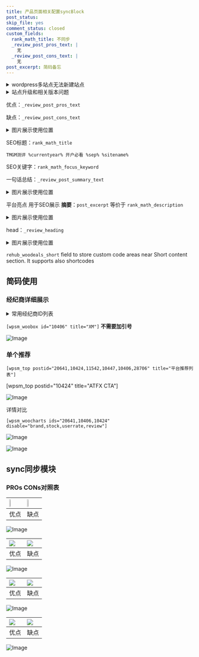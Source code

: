 ```yaml
---
title: 产品页面相关配置syncBlock
post_status: 
skip_file: yes
comment_status: closed
custom_fields:
  rank_math_title: 不同步
  _review_post_pros_text: |
    无
  _review_post_cons_text: |
    无
post_excerpt: 简码备忘
---
```

<details><summary>wordpress多站点无法新建站点</summary>

<li>和报错需要清理cookies一样的原因</li>
<li>wp-config.php里面<code>define( 'SUBDOMAIN_INSTALL', false );//子域名安装</code></li>
<li>新建子站点是用<code>define( 'SUBDOMAIN_INSTALL', true);//子域名安装</code> 完成以后，改成<code>false</code></li>
</details>

<details><summary>站点升级和相关版本问题</summary>

<p>wordpress：5.9.9
woocommerce：7.5.1
出现问题的地方：主题选项里面>><strong>Product layout >>compact style</strong></p>
<p>如何出现没有用过的字段 导致无法保存。先导出配置 然后进行修改，后面再次恢复即可。</p>
<p>出现部分字段无法显示时，需要返回默认布局后，对产品进行保存就好了。</p>
<p></p>
</details>

优点：`_review_post_pros_text`

缺点：`_review_post_cons_text`

<details><summary>图片展示使用位置</summary>

<img src="https://prod-files-secure.s3.us-west-2.amazonaws.com/39ed1227-6d7d-4570-be36-9ccd4a2c4241/f51d3d83-55d4-4bdf-9604-f37ec77ab556/Untitled.png?X-Amz-Algorithm=AWS4-HMAC-SHA256&X-Amz-Content-Sha256=UNSIGNED-PAYLOAD&X-Amz-Credential=ASIAZI2LB466RWGSWRRR%2F20250907%2Fus-west-2%2Fs3%2Faws4_request&X-Amz-Date=20250907T225518Z&X-Amz-Expires=3600&X-Amz-Security-Token=IQoJb3JpZ2luX2VjEEYaCXVzLXdlc3QtMiJHMEUCIH0hhiTZ7XEkIHggOe9DNLNct950UVluVuwPs%2Bk%2Fsr%2FrAiEAtpAdBRBbJ%2FWqfgUKElfQDYV%2FBpw4JEdNOLwtP9ZIXQAqiAQIr%2F%2F%2F%2F%2F%2F%2F%2F%2F%2F%2FARAAGgw2Mzc0MjMxODM4MDUiDLTfaQTVV5TGZ0%2FPsSrcA9NGIeasuLgQywzni3vT%2BPXULwvz0Y4gxAcYXSEvcqp%2BViL3bX7estsYQZSArvEtX%2BBP%2BNxwoOhhBB%2Bt2Cxm2sS8qdQYWk%2Fozmvdc8513MRdNgF%2BwK%2BGsMv4ORCraqfocd1XPtJX9y0F6XqZN%2F8it9QI8lafo24fBeh%2FBCYTTUVZudYRR6AYkFCCtTnKbijB4vW3vW7wGuNojoH1aTvUUNqjJp2TLUlGEmPruqs5IojuIkunMbs7I7QX%2BYhNKneTuUQpxqjcEciqd8BRkZa7ofENcCQEb5M7FznXyXinzHY%2BAvPoIWobPzxdyjCgildqGJLPk9DG64uBjAUZDDYjLc%2BPVGZLqnAZtQAtHFjgP5l6nM4DxVZSt4MdmnS%2FI3S0TE%2FqNav2gnu5VIKLX0ZxEBSjgOimtrjI0MScZfgmebUrAynLHa0HfAhTUfEYqBCSOiHxsYaiqUkESz9fmTV7T6RDNb5WJf7pJLbVyj2fvwf0zFEEq%2BuI8%2BuRDr8OegJ40o%2BFONIRfl6tZjrcBMo7klarTeyzbi%2FQXYcJlCHfPH0WHUtbUys1pncAjDD4Z6dSlIegEnz%2BItim2Dy7G1HddRb0x9mH%2FaTo%2FgkT9OHkNS7G1KruHzd2mFdm%2ForRMO%2BD%2BMUGOqUBpA33zbizkucNBfhiATlyxHsKVClTJ90qPzKTaJHY9UrLbQJM%2FRE7cSiFaEVwLRb0D8xxmQWVNGj5VxVTzQy2XKyW5IvO6Yt1K29nWrHZmPr%2FSubHi0MPjnS3FRKm91%2BfcRBWa56JW64EhvIfeJ2AksTB4Wup5A3SoL22h%2BQlf%2Bdt2R1VwSlht28AckTE6kis5SazUd%2BvaU%2BA3VFIimB3n5x7Nl1l&X-Amz-Signature=05e740cd0af54dee2be81427064f4dd3d7d44f9043c0548a27eb69e8c31a987e&X-Amz-SignedHeaders=host&x-amz-checksum-mode=ENABLED&x-id=GetObject" alt="Image">
</details>

SEO标题：`rank_math_title`

`TMGM测评 %currentyear% 开户必看 %sep% %sitename%`

SEO关键字：`rank_math_focus_keyword`

一句话总结：`_review_post_summary_text`

<details><summary>图片展示使用位置</summary>

<img src="https://prod-files-secure.s3.us-west-2.amazonaws.com/39ed1227-6d7d-4570-be36-9ccd4a2c4241/4b96a922-296c-4f4e-8630-d1c870cbce01/Untitled.png?X-Amz-Algorithm=AWS4-HMAC-SHA256&X-Amz-Content-Sha256=UNSIGNED-PAYLOAD&X-Amz-Credential=ASIAZI2LB466XPJGLF5F%2F20250907%2Fus-west-2%2Fs3%2Faws4_request&X-Amz-Date=20250907T225520Z&X-Amz-Expires=3600&X-Amz-Security-Token=IQoJb3JpZ2luX2VjEEYaCXVzLXdlc3QtMiJHMEUCICFCFz16RzfgrhFRu5A6Fo4%2FtLY9ZbU8uFtbErxLmH%2FFAiEAi3LAIrtcKyJEWW7q%2BLdmfR1kFfakf3AOzBWTgVymxTcqiAQIr%2F%2F%2F%2F%2F%2F%2F%2F%2F%2F%2FARAAGgw2Mzc0MjMxODM4MDUiDOoej15E2lCTU2QVvyrcAyFOzvbNGa5z%2BwXk7TCKZVlHrZsSJNWQJd9egTzcWJQeTnFZlnqESfA3UzETNC5fzDev3v%2FmRd9zR7gghNxo2eaM76AWIz2%2BN3XxC83sqNrN94XFyGzS%2BbS%2Bn%2FJkPDKexdI%2BEzg0tvuUMBagU6m6OTulqdq5KvGZKJ61QWUtaCoG%2BqlL72L7rN2h%2B6DjOOpNCpeBfHqNrzWqkXnHz%2BsTpd%2BGDqMrB1bLDAliBLKjRlSwe7fhRU20z%2FebKKattfLmsalLi6zNgoIk8M8Lh0xPMkKNNysgvxezT2vr18R%2BUR13T5MaETlB%2Bp8TAHuVQCaRCxfbm%2Fx4DlfJsJ5OAfFFrm2jF790NRvOslpPy7p4OKJruz4O6m5kRsJI%2F4vmmSeKtBkpHE5NtaZCGlDTRTiV0sfRucf5v%2BLVTjD2%2B1VFFyJLsnFgP4%2BPqOrqBnGV7ooZgThyJ6dSeqE8JrxZ2bsH6%2FnZoXDWZo3HbgjFEknaZe8pSq48uhiolwbPsSMK%2F%2FhvEa4siKsrxq3%2FhUCJLjHU0NqdkhqfvWhb6wynPUjSNNqB0PsF30VlrvsF%2Fyz1zL3wygUB8DWNDHEa3Y1LpIGsuI8GnwwgZN8Dh%2BB8n6KQJT3BAJKVpyXZERK3terUMPeC%2BMUGOqUBFR4F9wedUi23l1O9Sz7EzdiD2EnCCmi2NjJ%2FrDAoH7CGzq4K3zMsYAmRfRLnfDaj4FLeHRJUonBTHNraJ4zc98n7Gzqbu7F3Iw%2BxjZuPHAxEkoR1SqJRwaSulP6UGpznKRlAvII5MYT6akrRMXvW9lbbCqiKrpt1DJn%2FI04MuPRTHDnCnyDDNNqv2Sa4z3N0SUUzxoz8K6ZxBaL7dv6VWw7orpw%2B&X-Amz-Signature=132410b710ad8bc30a0b60b66d5e193eff6e925a166db05db60f077a4cb5c4a5&X-Amz-SignedHeaders=host&x-amz-checksum-mode=ENABLED&x-id=GetObject" alt="Image">
</details>

平台亮点 用于SEO展示 **摘要**：`post_excerpt`  等价于 `rank_math_description`

<details><summary>图片展示使用位置</summary>

<img src="https://prod-files-secure.s3.us-west-2.amazonaws.com/39ed1227-6d7d-4570-be36-9ccd4a2c4241/1ee11f63-b60a-4dfe-a7a7-d58ff23b5d88/Untitled.png?X-Amz-Algorithm=AWS4-HMAC-SHA256&X-Amz-Content-Sha256=UNSIGNED-PAYLOAD&X-Amz-Credential=ASIAZI2LB4664UPKVSN3%2F20250907%2Fus-west-2%2Fs3%2Faws4_request&X-Amz-Date=20250907T225520Z&X-Amz-Expires=3600&X-Amz-Security-Token=IQoJb3JpZ2luX2VjEEYaCXVzLXdlc3QtMiJHMEUCIDSCs1yTs8H3ZhYhyg7vMEyjGzAJhf%2FQ0paFALpapT7tAiEAzjawmQEHEQcuFxo7EsZktqqDsnBDD16mwTuf1Ah%2F4LAqiAQIr%2F%2F%2F%2F%2F%2F%2F%2F%2F%2F%2FARAAGgw2Mzc0MjMxODM4MDUiDHpAQO4lmO%2BlllLIaCrcA6YbkHmgltnFDY7vvgcRdlyEPD1z0Q03CHjyeO1zjKmlKvdxnBA7vLQDiGq0mC24Ezto8AqEIukL2kp04GHTy1K3vgWt2hwfpH%2BSBkH6rFl8Bkh2Oy7gux9%2BkFtwEkXJXvHFFt6Nes1kVI4VyOWxxbe7G%2FBeczo%2F%2FfAMfdK3L7hYD98l8CcyKTrvVrIp0RzfRLcOkmikdb3CSCKc2cnYepc6eswGlIRX1O2y7gq70Spg9X%2B6GEYNL2fDTrXVp44x%2FSxQf%2F19T9%2BQyLEfJmIl8B3g%2Fz0Fq5EXx%2F72dINy%2FnuFnffTGiDvSxX9Eeq4A9TEQEyxxgwcxoGYzhFGGprH1tDgFnJzdllAU42pZ1slqT7zwf9ctBXK9mN%2BlHj0A7m3sKRdw2Zl%2BcPF2BBf%2BfSuJk4mvzqjH12qa%2BmLE6AOQPTow1YqL2pMOCvbi1SqCjbL4frj0bNwsM5b%2BjZKjsHdT6wvddhXLWg5xp41Wk1tGmIPyttnB%2BH9jF2v71kmEJ50ZYmr4KMi2MaTxG%2BS%2FwBolw9PW5dWVWwWrWEIpV8wdId%2BGJVpmQJpyoCUX%2FERdx1KGWdO2A0GoEaWJLOKKJOiBL0cyKJ9hWC2zGowR49MIvLrRI4xLHNpFu7EQAh3MKCD%2BMUGOqUBvKqXYKsD9KLZFmwjqmqR1FjDoE1JsLdOALVEh0NazA5zQr9%2FFfzcyctOhIYwobZzna2KBLKwujn22vTQpIIrd%2FJhWeQrsfx8MkIMrEI8TtmtmRKq0JR%2FzRjTfD0QyA0CWibnJTt1lx90qPBRHLWn2zbqBcLWr0YU5it5pIdByDvXvSSJ2NZaRsS0aQN4zFtqy3SVM01s4jQPL%2BCl%2Fm%2B%2FNxK8MHiD&X-Amz-Signature=8ef66d05d65c11d6d8db955e7b1b0d99c7230a7a10bbed7c33959720175e22bb&X-Amz-SignedHeaders=host&x-amz-checksum-mode=ENABLED&x-id=GetObject" alt="Image">
<img src="https://prod-files-secure.s3.us-west-2.amazonaws.com/39ed1227-6d7d-4570-be36-9ccd4a2c4241/ad4118b5-78d8-4fbe-801e-3b29b5d99c01/Untitled.png?X-Amz-Algorithm=AWS4-HMAC-SHA256&X-Amz-Content-Sha256=UNSIGNED-PAYLOAD&X-Amz-Credential=ASIAZI2LB4664UPKVSN3%2F20250907%2Fus-west-2%2Fs3%2Faws4_request&X-Amz-Date=20250907T225520Z&X-Amz-Expires=3600&X-Amz-Security-Token=IQoJb3JpZ2luX2VjEEYaCXVzLXdlc3QtMiJHMEUCIDSCs1yTs8H3ZhYhyg7vMEyjGzAJhf%2FQ0paFALpapT7tAiEAzjawmQEHEQcuFxo7EsZktqqDsnBDD16mwTuf1Ah%2F4LAqiAQIr%2F%2F%2F%2F%2F%2F%2F%2F%2F%2F%2FARAAGgw2Mzc0MjMxODM4MDUiDHpAQO4lmO%2BlllLIaCrcA6YbkHmgltnFDY7vvgcRdlyEPD1z0Q03CHjyeO1zjKmlKvdxnBA7vLQDiGq0mC24Ezto8AqEIukL2kp04GHTy1K3vgWt2hwfpH%2BSBkH6rFl8Bkh2Oy7gux9%2BkFtwEkXJXvHFFt6Nes1kVI4VyOWxxbe7G%2FBeczo%2F%2FfAMfdK3L7hYD98l8CcyKTrvVrIp0RzfRLcOkmikdb3CSCKc2cnYepc6eswGlIRX1O2y7gq70Spg9X%2B6GEYNL2fDTrXVp44x%2FSxQf%2F19T9%2BQyLEfJmIl8B3g%2Fz0Fq5EXx%2F72dINy%2FnuFnffTGiDvSxX9Eeq4A9TEQEyxxgwcxoGYzhFGGprH1tDgFnJzdllAU42pZ1slqT7zwf9ctBXK9mN%2BlHj0A7m3sKRdw2Zl%2BcPF2BBf%2BfSuJk4mvzqjH12qa%2BmLE6AOQPTow1YqL2pMOCvbi1SqCjbL4frj0bNwsM5b%2BjZKjsHdT6wvddhXLWg5xp41Wk1tGmIPyttnB%2BH9jF2v71kmEJ50ZYmr4KMi2MaTxG%2BS%2FwBolw9PW5dWVWwWrWEIpV8wdId%2BGJVpmQJpyoCUX%2FERdx1KGWdO2A0GoEaWJLOKKJOiBL0cyKJ9hWC2zGowR49MIvLrRI4xLHNpFu7EQAh3MKCD%2BMUGOqUBvKqXYKsD9KLZFmwjqmqR1FjDoE1JsLdOALVEh0NazA5zQr9%2FFfzcyctOhIYwobZzna2KBLKwujn22vTQpIIrd%2FJhWeQrsfx8MkIMrEI8TtmtmRKq0JR%2FzRjTfD0QyA0CWibnJTt1lx90qPBRHLWn2zbqBcLWr0YU5it5pIdByDvXvSSJ2NZaRsS0aQN4zFtqy3SVM01s4jQPL%2BCl%2Fm%2B%2FNxK8MHiD&X-Amz-Signature=bafdfaab7011d0ae77f3a5e732883e5ce0ebcf10bd06f4ad0b9b1504a3ea6900&X-Amz-SignedHeaders=host&x-amz-checksum-mode=ENABLED&x-id=GetObject" alt="Image">
<img src="https://prod-files-secure.s3.us-west-2.amazonaws.com/39ed1227-6d7d-4570-be36-9ccd4a2c4241/a38cf7c9-a79c-4b64-9e94-13589fe0758b/Untitled.png?X-Amz-Algorithm=AWS4-HMAC-SHA256&X-Amz-Content-Sha256=UNSIGNED-PAYLOAD&X-Amz-Credential=ASIAZI2LB4664UPKVSN3%2F20250907%2Fus-west-2%2Fs3%2Faws4_request&X-Amz-Date=20250907T225520Z&X-Amz-Expires=3600&X-Amz-Security-Token=IQoJb3JpZ2luX2VjEEYaCXVzLXdlc3QtMiJHMEUCIDSCs1yTs8H3ZhYhyg7vMEyjGzAJhf%2FQ0paFALpapT7tAiEAzjawmQEHEQcuFxo7EsZktqqDsnBDD16mwTuf1Ah%2F4LAqiAQIr%2F%2F%2F%2F%2F%2F%2F%2F%2F%2F%2FARAAGgw2Mzc0MjMxODM4MDUiDHpAQO4lmO%2BlllLIaCrcA6YbkHmgltnFDY7vvgcRdlyEPD1z0Q03CHjyeO1zjKmlKvdxnBA7vLQDiGq0mC24Ezto8AqEIukL2kp04GHTy1K3vgWt2hwfpH%2BSBkH6rFl8Bkh2Oy7gux9%2BkFtwEkXJXvHFFt6Nes1kVI4VyOWxxbe7G%2FBeczo%2F%2FfAMfdK3L7hYD98l8CcyKTrvVrIp0RzfRLcOkmikdb3CSCKc2cnYepc6eswGlIRX1O2y7gq70Spg9X%2B6GEYNL2fDTrXVp44x%2FSxQf%2F19T9%2BQyLEfJmIl8B3g%2Fz0Fq5EXx%2F72dINy%2FnuFnffTGiDvSxX9Eeq4A9TEQEyxxgwcxoGYzhFGGprH1tDgFnJzdllAU42pZ1slqT7zwf9ctBXK9mN%2BlHj0A7m3sKRdw2Zl%2BcPF2BBf%2BfSuJk4mvzqjH12qa%2BmLE6AOQPTow1YqL2pMOCvbi1SqCjbL4frj0bNwsM5b%2BjZKjsHdT6wvddhXLWg5xp41Wk1tGmIPyttnB%2BH9jF2v71kmEJ50ZYmr4KMi2MaTxG%2BS%2FwBolw9PW5dWVWwWrWEIpV8wdId%2BGJVpmQJpyoCUX%2FERdx1KGWdO2A0GoEaWJLOKKJOiBL0cyKJ9hWC2zGowR49MIvLrRI4xLHNpFu7EQAh3MKCD%2BMUGOqUBvKqXYKsD9KLZFmwjqmqR1FjDoE1JsLdOALVEh0NazA5zQr9%2FFfzcyctOhIYwobZzna2KBLKwujn22vTQpIIrd%2FJhWeQrsfx8MkIMrEI8TtmtmRKq0JR%2FzRjTfD0QyA0CWibnJTt1lx90qPBRHLWn2zbqBcLWr0YU5it5pIdByDvXvSSJ2NZaRsS0aQN4zFtqy3SVM01s4jQPL%2BCl%2Fm%2B%2FNxK8MHiD&X-Amz-Signature=6c3a961463bbd46bbc174b277666f08a74e9e7611ea8fbec3495e7ba541372c7&X-Amz-SignedHeaders=host&x-amz-checksum-mode=ENABLED&x-id=GetObject" alt="Image">
<img src="https://prod-files-secure.s3.us-west-2.amazonaws.com/39ed1227-6d7d-4570-be36-9ccd4a2c4241/7da6fc1e-d2ac-42ae-8c75-cb5749aa18f6/Untitled.png?X-Amz-Algorithm=AWS4-HMAC-SHA256&X-Amz-Content-Sha256=UNSIGNED-PAYLOAD&X-Amz-Credential=ASIAZI2LB4664UPKVSN3%2F20250907%2Fus-west-2%2Fs3%2Faws4_request&X-Amz-Date=20250907T225520Z&X-Amz-Expires=3600&X-Amz-Security-Token=IQoJb3JpZ2luX2VjEEYaCXVzLXdlc3QtMiJHMEUCIDSCs1yTs8H3ZhYhyg7vMEyjGzAJhf%2FQ0paFALpapT7tAiEAzjawmQEHEQcuFxo7EsZktqqDsnBDD16mwTuf1Ah%2F4LAqiAQIr%2F%2F%2F%2F%2F%2F%2F%2F%2F%2F%2FARAAGgw2Mzc0MjMxODM4MDUiDHpAQO4lmO%2BlllLIaCrcA6YbkHmgltnFDY7vvgcRdlyEPD1z0Q03CHjyeO1zjKmlKvdxnBA7vLQDiGq0mC24Ezto8AqEIukL2kp04GHTy1K3vgWt2hwfpH%2BSBkH6rFl8Bkh2Oy7gux9%2BkFtwEkXJXvHFFt6Nes1kVI4VyOWxxbe7G%2FBeczo%2F%2FfAMfdK3L7hYD98l8CcyKTrvVrIp0RzfRLcOkmikdb3CSCKc2cnYepc6eswGlIRX1O2y7gq70Spg9X%2B6GEYNL2fDTrXVp44x%2FSxQf%2F19T9%2BQyLEfJmIl8B3g%2Fz0Fq5EXx%2F72dINy%2FnuFnffTGiDvSxX9Eeq4A9TEQEyxxgwcxoGYzhFGGprH1tDgFnJzdllAU42pZ1slqT7zwf9ctBXK9mN%2BlHj0A7m3sKRdw2Zl%2BcPF2BBf%2BfSuJk4mvzqjH12qa%2BmLE6AOQPTow1YqL2pMOCvbi1SqCjbL4frj0bNwsM5b%2BjZKjsHdT6wvddhXLWg5xp41Wk1tGmIPyttnB%2BH9jF2v71kmEJ50ZYmr4KMi2MaTxG%2BS%2FwBolw9PW5dWVWwWrWEIpV8wdId%2BGJVpmQJpyoCUX%2FERdx1KGWdO2A0GoEaWJLOKKJOiBL0cyKJ9hWC2zGowR49MIvLrRI4xLHNpFu7EQAh3MKCD%2BMUGOqUBvKqXYKsD9KLZFmwjqmqR1FjDoE1JsLdOALVEh0NazA5zQr9%2FFfzcyctOhIYwobZzna2KBLKwujn22vTQpIIrd%2FJhWeQrsfx8MkIMrEI8TtmtmRKq0JR%2FzRjTfD0QyA0CWibnJTt1lx90qPBRHLWn2zbqBcLWr0YU5it5pIdByDvXvSSJ2NZaRsS0aQN4zFtqy3SVM01s4jQPL%2BCl%2Fm%2B%2FNxK8MHiD&X-Amz-Signature=e48c63414a4974e9769aa99c9ebd197a1c19ca6ab86e7ac36b9d839398033c89&X-Amz-SignedHeaders=host&x-amz-checksum-mode=ENABLED&x-id=GetObject" alt="Image">
<img src="https://prod-files-secure.s3.us-west-2.amazonaws.com/39ed1227-6d7d-4570-be36-9ccd4a2c4241/7e97f40a-eaee-47f5-b2f9-475f96808fa7/Untitled.png?X-Amz-Algorithm=AWS4-HMAC-SHA256&X-Amz-Content-Sha256=UNSIGNED-PAYLOAD&X-Amz-Credential=ASIAZI2LB4664UPKVSN3%2F20250907%2Fus-west-2%2Fs3%2Faws4_request&X-Amz-Date=20250907T225520Z&X-Amz-Expires=3600&X-Amz-Security-Token=IQoJb3JpZ2luX2VjEEYaCXVzLXdlc3QtMiJHMEUCIDSCs1yTs8H3ZhYhyg7vMEyjGzAJhf%2FQ0paFALpapT7tAiEAzjawmQEHEQcuFxo7EsZktqqDsnBDD16mwTuf1Ah%2F4LAqiAQIr%2F%2F%2F%2F%2F%2F%2F%2F%2F%2F%2FARAAGgw2Mzc0MjMxODM4MDUiDHpAQO4lmO%2BlllLIaCrcA6YbkHmgltnFDY7vvgcRdlyEPD1z0Q03CHjyeO1zjKmlKvdxnBA7vLQDiGq0mC24Ezto8AqEIukL2kp04GHTy1K3vgWt2hwfpH%2BSBkH6rFl8Bkh2Oy7gux9%2BkFtwEkXJXvHFFt6Nes1kVI4VyOWxxbe7G%2FBeczo%2F%2FfAMfdK3L7hYD98l8CcyKTrvVrIp0RzfRLcOkmikdb3CSCKc2cnYepc6eswGlIRX1O2y7gq70Spg9X%2B6GEYNL2fDTrXVp44x%2FSxQf%2F19T9%2BQyLEfJmIl8B3g%2Fz0Fq5EXx%2F72dINy%2FnuFnffTGiDvSxX9Eeq4A9TEQEyxxgwcxoGYzhFGGprH1tDgFnJzdllAU42pZ1slqT7zwf9ctBXK9mN%2BlHj0A7m3sKRdw2Zl%2BcPF2BBf%2BfSuJk4mvzqjH12qa%2BmLE6AOQPTow1YqL2pMOCvbi1SqCjbL4frj0bNwsM5b%2BjZKjsHdT6wvddhXLWg5xp41Wk1tGmIPyttnB%2BH9jF2v71kmEJ50ZYmr4KMi2MaTxG%2BS%2FwBolw9PW5dWVWwWrWEIpV8wdId%2BGJVpmQJpyoCUX%2FERdx1KGWdO2A0GoEaWJLOKKJOiBL0cyKJ9hWC2zGowR49MIvLrRI4xLHNpFu7EQAh3MKCD%2BMUGOqUBvKqXYKsD9KLZFmwjqmqR1FjDoE1JsLdOALVEh0NazA5zQr9%2FFfzcyctOhIYwobZzna2KBLKwujn22vTQpIIrd%2FJhWeQrsfx8MkIMrEI8TtmtmRKq0JR%2FzRjTfD0QyA0CWibnJTt1lx90qPBRHLWn2zbqBcLWr0YU5it5pIdByDvXvSSJ2NZaRsS0aQN4zFtqy3SVM01s4jQPL%2BCl%2Fm%2B%2FNxK8MHiD&X-Amz-Signature=a90a65b42db79b3da1579ab10149eda4e77a14d82fd43c86668419f281c5df11&X-Amz-SignedHeaders=host&x-amz-checksum-mode=ENABLED&x-id=GetObject" alt="Image">
</details>

head：`_review_heading`

<details><summary>图片展示使用位置</summary>

<img src="https://prod-files-secure.s3.us-west-2.amazonaws.com/39ed1227-6d7d-4570-be36-9ccd4a2c4241/3a4650ad-9887-415c-889a-edd51fa54f27/Untitled.png?X-Amz-Algorithm=AWS4-HMAC-SHA256&X-Amz-Content-Sha256=UNSIGNED-PAYLOAD&X-Amz-Credential=ASIAZI2LB4667DS43UPU%2F20250907%2Fus-west-2%2Fs3%2Faws4_request&X-Amz-Date=20250907T225521Z&X-Amz-Expires=3600&X-Amz-Security-Token=IQoJb3JpZ2luX2VjEEYaCXVzLXdlc3QtMiJHMEUCIQDHLTTP4dReiW2WsxxiPB2pbfTgAwrKJVCKxrxI3V1YPQIgMDTypoDSEKoOzWw%2FNPtU7SWc9aTNK4ozQmTDWBiskNsqiAQIr%2F%2F%2F%2F%2F%2F%2F%2F%2F%2F%2FARAAGgw2Mzc0MjMxODM4MDUiDBwt2QJYzHinDJyocyrcA0MrEoRl9n8aT5%2FKz3mfbk9vGGacbM1lFB1XhruTMc8xMLaogvDQAZYEWGUkXENs%2FT1HwNZB%2Basd2pyEu9qsGd20eIyy83QxWKEZDMV5Z0sGmbfst1KntLckjZPFdHrNdTjLBQEb5f3iuYlvfll97htgjjddFg0Qdqk4STkF%2FaEIcQi8SOfIwl%2F85r7q2gRWFe8kEzAqC5Omr5IKDOW%2Bk64%2FjCbn%2FVfLy89mmpYfReOzyjpCKHDL43I3JMiqtzAwkcED17%2Bl7%2FLhKOHn2yJSoR6gU%2FsIzL%2B4pFvEZfuqfVvPsyDwaYXetbVIZSp5TVcvEaiiOwHu5pKg7hG8QPl36HWQOBddBShxXSvSHaodZuINZvlNLSedbxaH25WipYUHgnJL2mjfDeobAltXtGy25NiIQ1U8uRaKBsKXUWbVGSv8KlS%2BqPRmwNBQC%2BHloVfvDd4fZOZxGuKju0uArGy8emVeFmTJwHiP0aa6cmV17AuGQbfqJPTxTRjYCRQaNObkXvBqBvxtiaCCBrDOJEqYzF8m3Q%2F48hLO1oq6WjROM4qtF8n9ILLVXUE7MiCd%2FycsfcZahGD5kqITuvlzF%2BvxIAyxJHlhR%2F9GIZf2d3HPGjaLt0cCzsWeMtyIW1EeMPWC%2BMUGOqUBTe1IL34L0sr2AjQq%2BtD0kOqrSljKj2finxfqoHXggFkB%2FMEakYVe237oakLz1vKofP6oIYqWSDNxoO6L249d9XzEZZQQZcH3FwFZZx5qMo32bG6rtnk%2BBiw6viJjWc2ZhJ%2FUHr6uYTtDVvkSryQ8KivGy9w556VU2m0xZyrsoDIspqS%2BwwZPwA%2F1GxiV7pypKioykKH7TQDX8b9mlI9Zl3WVtP2y&X-Amz-Signature=f59580499455bb7e49798c178b54b9974a6c91e7e5ea646f3572a809eeff607c&X-Amz-SignedHeaders=host&x-amz-checksum-mode=ENABLED&x-id=GetObject" alt="Image">
</details>

`rehub_woodeals_short`	field to store custom code areas near Short content section. It supports also shortcodes



## 简码使用

### 经纪商详细展示

<details><summary>常用经纪商ID列表</summary>

<pre><code class="php">嘉盛 ===> 20641  [wpsm_woobox id="20641" title="嘉盛"]
易信easymarkets ===> 11542  [wpsm_woobox id="11542" title="易信easymarkets"]
ATFX外汇 ===> 10424  [wpsm_woobox id="10424" title="ATFX"]
XM ===> 10406  [wpsm_woobox id="10406" title="XM"]
TMGM ===> 29622  [wpsm_woobox id="29622" title="TMGM"]
HYCM ===> 10447  [wpsm_woobox id="10447" title="HYCM"]
fpmarkets澳福外汇 ===> 20639  [wpsm_woobox id="20639" title="fpmarkets澳福外汇"]</code></pre>
</details>

`[wpsm_woobox id="10406" title="XM"]` **不需要加引号**

![Image](https://prod-files-secure.s3.us-west-2.amazonaws.com/39ed1227-6d7d-4570-be36-9ccd4a2c4241/4f898f9d-0fa7-4e43-acd3-ac6bc7be575a/Untitled.png?X-Amz-Algorithm=AWS4-HMAC-SHA256&X-Amz-Content-Sha256=UNSIGNED-PAYLOAD&X-Amz-Credential=ASIAZI2LB466RRKZGKS6%2F20250907%2Fus-west-2%2Fs3%2Faws4_request&X-Amz-Date=20250907T225516Z&X-Amz-Expires=3600&X-Amz-Security-Token=IQoJb3JpZ2luX2VjEEYaCXVzLXdlc3QtMiJHMEUCIEASrAFdjJQ%2BaUfgm8iaK%2Fy6X2wMLWY7vJpR1dNrhHvrAiEAlOD0DTcLv5QlNAvUO3BBIcBCsGGNq2H8PLH1F%2F6ogfcqiAQIr%2F%2F%2F%2F%2F%2F%2F%2F%2F%2F%2FARAAGgw2Mzc0MjMxODM4MDUiDAP7JhmXrn7cE1HnmyrcAylmtK26UZSXdfDZxD5nLr%2BvIuM8K19PAXEizNXyiTaak%2B92ox%2B0OrwayNmUUQ3X96abt4k26LMKp%2BTgZQ5RW%2BO3sw4WhdurUh%2FFc7Wbu1aes2Z6ux36ntz7fX2ggyCtgJdEmLBpQ6I9vFKktJpvYST7h%2BbbIRbKgauVq%2FSUTkuSYVlRD%2FXXCck9KIe9qaAtdM6pIjqlCoEF%2B4o1EPFPe1AdprXMV7IQEPjXe1jxC3%2B8OX6OR%2FHg2wll2JWm1bY3UW7fLbH%2Bbw2r1PS4NFNTAa%2FAio5NcSotXkikArgv%2B6Nyifu5oHWaqDJ0rKqii8lqI%2FVKit376s8pkx0ueZlULLYWGMeSqNIFx%2BD7BN04RW3%2BZcNfgI8x7DpYu4%2BOxJAWHofq5MZ2Fc2k0hmbYCS%2F7f3JYdEqiEWB9bwIl0%2F1RDNPyfFyssUkpMdXkNiikPL1bfp5g08Dmj%2BO6lr4jk6RdkSIyX89LWPZqp8LAO7VciDXKXrCjGJPEl17SLvb8wiLgfHszLpqIn0jIr%2BFN5ykVXARf%2Bp6fykQnWv9Zi2GmXEi9ehdB%2B5DCte%2Fl5yKHxwiBqM8wBNSYZYwEXClErl1buvKLeE3GRORsjUPlkSpioquTEH3%2FBmUWh%2BECDbDMLuD%2BMUGOqUBDyG6oYXVCqeV0ldKRU0fzM6GKiAJYRw8pirdytaRPgKsqNi1HbxDA%2FKPlDWMTD0u0lSogMY2GFqhsz719Lr%2BfDYNoNLtj1TG1myQm5CT5ghhGf6kdgq%2BH85DX1Q5qlulkZxmY1ew%2BBazz1jiAvBj5YNGAyJJh9b9uyenzcYVz%2B8dycrw3wmu9%2FF1k99Sj3rDvlNU6MR116ImfWNoiSGpbAYxXdvL&X-Amz-Signature=83d33ef0ad0a9e9d896ad55dba7138e56c1688899269a82331afe2cf7f0e8b67&X-Amz-SignedHeaders=host&x-amz-checksum-mode=ENABLED&x-id=GetObject)

### 单个推荐
`[wpsm_top postid="20641,10424,11542,10447,10406,28706" title="平台推荐列表"]`

[wpsm_top postid="10424" title="ATFX CTA"]

![Image](https://prod-files-secure.s3.us-west-2.amazonaws.com/39ed1227-6d7d-4570-be36-9ccd4a2c4241/5ac620dc-51a8-48b6-b55d-91f47299193c/Untitled.png?X-Amz-Algorithm=AWS4-HMAC-SHA256&X-Amz-Content-Sha256=UNSIGNED-PAYLOAD&X-Amz-Credential=ASIAZI2LB466RRKZGKS6%2F20250907%2Fus-west-2%2Fs3%2Faws4_request&X-Amz-Date=20250907T225516Z&X-Amz-Expires=3600&X-Amz-Security-Token=IQoJb3JpZ2luX2VjEEYaCXVzLXdlc3QtMiJHMEUCIEASrAFdjJQ%2BaUfgm8iaK%2Fy6X2wMLWY7vJpR1dNrhHvrAiEAlOD0DTcLv5QlNAvUO3BBIcBCsGGNq2H8PLH1F%2F6ogfcqiAQIr%2F%2F%2F%2F%2F%2F%2F%2F%2F%2F%2FARAAGgw2Mzc0MjMxODM4MDUiDAP7JhmXrn7cE1HnmyrcAylmtK26UZSXdfDZxD5nLr%2BvIuM8K19PAXEizNXyiTaak%2B92ox%2B0OrwayNmUUQ3X96abt4k26LMKp%2BTgZQ5RW%2BO3sw4WhdurUh%2FFc7Wbu1aes2Z6ux36ntz7fX2ggyCtgJdEmLBpQ6I9vFKktJpvYST7h%2BbbIRbKgauVq%2FSUTkuSYVlRD%2FXXCck9KIe9qaAtdM6pIjqlCoEF%2B4o1EPFPe1AdprXMV7IQEPjXe1jxC3%2B8OX6OR%2FHg2wll2JWm1bY3UW7fLbH%2Bbw2r1PS4NFNTAa%2FAio5NcSotXkikArgv%2B6Nyifu5oHWaqDJ0rKqii8lqI%2FVKit376s8pkx0ueZlULLYWGMeSqNIFx%2BD7BN04RW3%2BZcNfgI8x7DpYu4%2BOxJAWHofq5MZ2Fc2k0hmbYCS%2F7f3JYdEqiEWB9bwIl0%2F1RDNPyfFyssUkpMdXkNiikPL1bfp5g08Dmj%2BO6lr4jk6RdkSIyX89LWPZqp8LAO7VciDXKXrCjGJPEl17SLvb8wiLgfHszLpqIn0jIr%2BFN5ykVXARf%2Bp6fykQnWv9Zi2GmXEi9ehdB%2B5DCte%2Fl5yKHxwiBqM8wBNSYZYwEXClErl1buvKLeE3GRORsjUPlkSpioquTEH3%2FBmUWh%2BECDbDMLuD%2BMUGOqUBDyG6oYXVCqeV0ldKRU0fzM6GKiAJYRw8pirdytaRPgKsqNi1HbxDA%2FKPlDWMTD0u0lSogMY2GFqhsz719Lr%2BfDYNoNLtj1TG1myQm5CT5ghhGf6kdgq%2BH85DX1Q5qlulkZxmY1ew%2BBazz1jiAvBj5YNGAyJJh9b9uyenzcYVz%2B8dycrw3wmu9%2FF1k99Sj3rDvlNU6MR116ImfWNoiSGpbAYxXdvL&X-Amz-Signature=74db0a191ab9219a543dd4cc42e0f176f351da923c3daf2f77c44117894fe5d5&X-Amz-SignedHeaders=host&x-amz-checksum-mode=ENABLED&x-id=GetObject)

详情对比

`[wpsm_woocharts ids="20641,10406,10424" disable="brand,stock,userrate,review"]`

![Image](https://prod-files-secure.s3.us-west-2.amazonaws.com/39ed1227-6d7d-4570-be36-9ccd4a2c4241/bf3ba45f-b9f3-4295-8aef-b4a495fd25f4/Untitled.png?X-Amz-Algorithm=AWS4-HMAC-SHA256&X-Amz-Content-Sha256=UNSIGNED-PAYLOAD&X-Amz-Credential=ASIAZI2LB466RRKZGKS6%2F20250907%2Fus-west-2%2Fs3%2Faws4_request&X-Amz-Date=20250907T225516Z&X-Amz-Expires=3600&X-Amz-Security-Token=IQoJb3JpZ2luX2VjEEYaCXVzLXdlc3QtMiJHMEUCIEASrAFdjJQ%2BaUfgm8iaK%2Fy6X2wMLWY7vJpR1dNrhHvrAiEAlOD0DTcLv5QlNAvUO3BBIcBCsGGNq2H8PLH1F%2F6ogfcqiAQIr%2F%2F%2F%2F%2F%2F%2F%2F%2F%2F%2FARAAGgw2Mzc0MjMxODM4MDUiDAP7JhmXrn7cE1HnmyrcAylmtK26UZSXdfDZxD5nLr%2BvIuM8K19PAXEizNXyiTaak%2B92ox%2B0OrwayNmUUQ3X96abt4k26LMKp%2BTgZQ5RW%2BO3sw4WhdurUh%2FFc7Wbu1aes2Z6ux36ntz7fX2ggyCtgJdEmLBpQ6I9vFKktJpvYST7h%2BbbIRbKgauVq%2FSUTkuSYVlRD%2FXXCck9KIe9qaAtdM6pIjqlCoEF%2B4o1EPFPe1AdprXMV7IQEPjXe1jxC3%2B8OX6OR%2FHg2wll2JWm1bY3UW7fLbH%2Bbw2r1PS4NFNTAa%2FAio5NcSotXkikArgv%2B6Nyifu5oHWaqDJ0rKqii8lqI%2FVKit376s8pkx0ueZlULLYWGMeSqNIFx%2BD7BN04RW3%2BZcNfgI8x7DpYu4%2BOxJAWHofq5MZ2Fc2k0hmbYCS%2F7f3JYdEqiEWB9bwIl0%2F1RDNPyfFyssUkpMdXkNiikPL1bfp5g08Dmj%2BO6lr4jk6RdkSIyX89LWPZqp8LAO7VciDXKXrCjGJPEl17SLvb8wiLgfHszLpqIn0jIr%2BFN5ykVXARf%2Bp6fykQnWv9Zi2GmXEi9ehdB%2B5DCte%2Fl5yKHxwiBqM8wBNSYZYwEXClErl1buvKLeE3GRORsjUPlkSpioquTEH3%2FBmUWh%2BECDbDMLuD%2BMUGOqUBDyG6oYXVCqeV0ldKRU0fzM6GKiAJYRw8pirdytaRPgKsqNi1HbxDA%2FKPlDWMTD0u0lSogMY2GFqhsz719Lr%2BfDYNoNLtj1TG1myQm5CT5ghhGf6kdgq%2BH85DX1Q5qlulkZxmY1ew%2BBazz1jiAvBj5YNGAyJJh9b9uyenzcYVz%2B8dycrw3wmu9%2FF1k99Sj3rDvlNU6MR116ImfWNoiSGpbAYxXdvL&X-Amz-Signature=0f251b25dcc63dd5de673e4b4ce4b041b4aacf35f437a5817a8b63a96a8622fd&X-Amz-SignedHeaders=host&x-amz-checksum-mode=ENABLED&x-id=GetObject)

![Image](https://prod-files-secure.s3.us-west-2.amazonaws.com/39ed1227-6d7d-4570-be36-9ccd4a2c4241/30bc56ef-f383-4b48-9768-2ebc9e436ec0/Untitled.png?X-Amz-Algorithm=AWS4-HMAC-SHA256&X-Amz-Content-Sha256=UNSIGNED-PAYLOAD&X-Amz-Credential=ASIAZI2LB466RRKZGKS6%2F20250907%2Fus-west-2%2Fs3%2Faws4_request&X-Amz-Date=20250907T225516Z&X-Amz-Expires=3600&X-Amz-Security-Token=IQoJb3JpZ2luX2VjEEYaCXVzLXdlc3QtMiJHMEUCIEASrAFdjJQ%2BaUfgm8iaK%2Fy6X2wMLWY7vJpR1dNrhHvrAiEAlOD0DTcLv5QlNAvUO3BBIcBCsGGNq2H8PLH1F%2F6ogfcqiAQIr%2F%2F%2F%2F%2F%2F%2F%2F%2F%2F%2FARAAGgw2Mzc0MjMxODM4MDUiDAP7JhmXrn7cE1HnmyrcAylmtK26UZSXdfDZxD5nLr%2BvIuM8K19PAXEizNXyiTaak%2B92ox%2B0OrwayNmUUQ3X96abt4k26LMKp%2BTgZQ5RW%2BO3sw4WhdurUh%2FFc7Wbu1aes2Z6ux36ntz7fX2ggyCtgJdEmLBpQ6I9vFKktJpvYST7h%2BbbIRbKgauVq%2FSUTkuSYVlRD%2FXXCck9KIe9qaAtdM6pIjqlCoEF%2B4o1EPFPe1AdprXMV7IQEPjXe1jxC3%2B8OX6OR%2FHg2wll2JWm1bY3UW7fLbH%2Bbw2r1PS4NFNTAa%2FAio5NcSotXkikArgv%2B6Nyifu5oHWaqDJ0rKqii8lqI%2FVKit376s8pkx0ueZlULLYWGMeSqNIFx%2BD7BN04RW3%2BZcNfgI8x7DpYu4%2BOxJAWHofq5MZ2Fc2k0hmbYCS%2F7f3JYdEqiEWB9bwIl0%2F1RDNPyfFyssUkpMdXkNiikPL1bfp5g08Dmj%2BO6lr4jk6RdkSIyX89LWPZqp8LAO7VciDXKXrCjGJPEl17SLvb8wiLgfHszLpqIn0jIr%2BFN5ykVXARf%2Bp6fykQnWv9Zi2GmXEi9ehdB%2B5DCte%2Fl5yKHxwiBqM8wBNSYZYwEXClErl1buvKLeE3GRORsjUPlkSpioquTEH3%2FBmUWh%2BECDbDMLuD%2BMUGOqUBDyG6oYXVCqeV0ldKRU0fzM6GKiAJYRw8pirdytaRPgKsqNi1HbxDA%2FKPlDWMTD0u0lSogMY2GFqhsz719Lr%2BfDYNoNLtj1TG1myQm5CT5ghhGf6kdgq%2BH85DX1Q5qlulkZxmY1ew%2BBazz1jiAvBj5YNGAyJJh9b9uyenzcYVz%2B8dycrw3wmu9%2FF1k99Sj3rDvlNU6MR116ImfWNoiSGpbAYxXdvL&X-Amz-Signature=7199921563610e70161159c478b87e208a83dd16934465763d07582d1cf2f18a&X-Amz-SignedHeaders=host&x-amz-checksum-mode=ENABLED&x-id=GetObject)

## sync同步模块

### PROs CONs对照表

| <img src="https://cdn.ifttt.fun/gh/jarlin8/OSS@main/icons/customize/pros.svg" height="auto" width="37.3%"> | <img src="https://cdn.ifttt.fun/gh/jarlin8/OSS@main/icons/customize/cons.svg" height="auto" width="28.8%"> |
| :--- | :--- |
| 优点 | 缺点 |

![Image](https://prod-files-secure.s3.us-west-2.amazonaws.com/39ed1227-6d7d-4570-be36-9ccd4a2c4241/8742b755-dfb5-4004-9a5f-d6e561664bd8/Untitled.png?X-Amz-Algorithm=AWS4-HMAC-SHA256&X-Amz-Content-Sha256=UNSIGNED-PAYLOAD&X-Amz-Credential=ASIAZI2LB466RRKZGKS6%2F20250907%2Fus-west-2%2Fs3%2Faws4_request&X-Amz-Date=20250907T225516Z&X-Amz-Expires=3600&X-Amz-Security-Token=IQoJb3JpZ2luX2VjEEYaCXVzLXdlc3QtMiJHMEUCIEASrAFdjJQ%2BaUfgm8iaK%2Fy6X2wMLWY7vJpR1dNrhHvrAiEAlOD0DTcLv5QlNAvUO3BBIcBCsGGNq2H8PLH1F%2F6ogfcqiAQIr%2F%2F%2F%2F%2F%2F%2F%2F%2F%2F%2FARAAGgw2Mzc0MjMxODM4MDUiDAP7JhmXrn7cE1HnmyrcAylmtK26UZSXdfDZxD5nLr%2BvIuM8K19PAXEizNXyiTaak%2B92ox%2B0OrwayNmUUQ3X96abt4k26LMKp%2BTgZQ5RW%2BO3sw4WhdurUh%2FFc7Wbu1aes2Z6ux36ntz7fX2ggyCtgJdEmLBpQ6I9vFKktJpvYST7h%2BbbIRbKgauVq%2FSUTkuSYVlRD%2FXXCck9KIe9qaAtdM6pIjqlCoEF%2B4o1EPFPe1AdprXMV7IQEPjXe1jxC3%2B8OX6OR%2FHg2wll2JWm1bY3UW7fLbH%2Bbw2r1PS4NFNTAa%2FAio5NcSotXkikArgv%2B6Nyifu5oHWaqDJ0rKqii8lqI%2FVKit376s8pkx0ueZlULLYWGMeSqNIFx%2BD7BN04RW3%2BZcNfgI8x7DpYu4%2BOxJAWHofq5MZ2Fc2k0hmbYCS%2F7f3JYdEqiEWB9bwIl0%2F1RDNPyfFyssUkpMdXkNiikPL1bfp5g08Dmj%2BO6lr4jk6RdkSIyX89LWPZqp8LAO7VciDXKXrCjGJPEl17SLvb8wiLgfHszLpqIn0jIr%2BFN5ykVXARf%2Bp6fykQnWv9Zi2GmXEi9ehdB%2B5DCte%2Fl5yKHxwiBqM8wBNSYZYwEXClErl1buvKLeE3GRORsjUPlkSpioquTEH3%2FBmUWh%2BECDbDMLuD%2BMUGOqUBDyG6oYXVCqeV0ldKRU0fzM6GKiAJYRw8pirdytaRPgKsqNi1HbxDA%2FKPlDWMTD0u0lSogMY2GFqhsz719Lr%2BfDYNoNLtj1TG1myQm5CT5ghhGf6kdgq%2BH85DX1Q5qlulkZxmY1ew%2BBazz1jiAvBj5YNGAyJJh9b9uyenzcYVz%2B8dycrw3wmu9%2FF1k99Sj3rDvlNU6MR116ImfWNoiSGpbAYxXdvL&X-Amz-Signature=d1e75e013f80178c902226bddee90662bf9810f7d1dae23479ae23004c79a510&X-Amz-SignedHeaders=host&x-amz-checksum-mode=ENABLED&x-id=GetObject)

| <img src="https://cdn.ifttt.fun/gh/jarlin8/OSS@main/icons/customize/pros1.svg" height="auto"> | <img src="https://cdn.ifttt.fun/gh/jarlin8/OSS@main/icons/customize/cons1.svg" height="auto"> |
| :--- | :--- |
| 优点 | 缺点 |

![Image](https://prod-files-secure.s3.us-west-2.amazonaws.com/39ed1227-6d7d-4570-be36-9ccd4a2c4241/806358f8-c9c4-4e17-bb35-c6c76a5397a5/Untitled.png?X-Amz-Algorithm=AWS4-HMAC-SHA256&X-Amz-Content-Sha256=UNSIGNED-PAYLOAD&X-Amz-Credential=ASIAZI2LB466RRKZGKS6%2F20250907%2Fus-west-2%2Fs3%2Faws4_request&X-Amz-Date=20250907T225516Z&X-Amz-Expires=3600&X-Amz-Security-Token=IQoJb3JpZ2luX2VjEEYaCXVzLXdlc3QtMiJHMEUCIEASrAFdjJQ%2BaUfgm8iaK%2Fy6X2wMLWY7vJpR1dNrhHvrAiEAlOD0DTcLv5QlNAvUO3BBIcBCsGGNq2H8PLH1F%2F6ogfcqiAQIr%2F%2F%2F%2F%2F%2F%2F%2F%2F%2F%2FARAAGgw2Mzc0MjMxODM4MDUiDAP7JhmXrn7cE1HnmyrcAylmtK26UZSXdfDZxD5nLr%2BvIuM8K19PAXEizNXyiTaak%2B92ox%2B0OrwayNmUUQ3X96abt4k26LMKp%2BTgZQ5RW%2BO3sw4WhdurUh%2FFc7Wbu1aes2Z6ux36ntz7fX2ggyCtgJdEmLBpQ6I9vFKktJpvYST7h%2BbbIRbKgauVq%2FSUTkuSYVlRD%2FXXCck9KIe9qaAtdM6pIjqlCoEF%2B4o1EPFPe1AdprXMV7IQEPjXe1jxC3%2B8OX6OR%2FHg2wll2JWm1bY3UW7fLbH%2Bbw2r1PS4NFNTAa%2FAio5NcSotXkikArgv%2B6Nyifu5oHWaqDJ0rKqii8lqI%2FVKit376s8pkx0ueZlULLYWGMeSqNIFx%2BD7BN04RW3%2BZcNfgI8x7DpYu4%2BOxJAWHofq5MZ2Fc2k0hmbYCS%2F7f3JYdEqiEWB9bwIl0%2F1RDNPyfFyssUkpMdXkNiikPL1bfp5g08Dmj%2BO6lr4jk6RdkSIyX89LWPZqp8LAO7VciDXKXrCjGJPEl17SLvb8wiLgfHszLpqIn0jIr%2BFN5ykVXARf%2Bp6fykQnWv9Zi2GmXEi9ehdB%2B5DCte%2Fl5yKHxwiBqM8wBNSYZYwEXClErl1buvKLeE3GRORsjUPlkSpioquTEH3%2FBmUWh%2BECDbDMLuD%2BMUGOqUBDyG6oYXVCqeV0ldKRU0fzM6GKiAJYRw8pirdytaRPgKsqNi1HbxDA%2FKPlDWMTD0u0lSogMY2GFqhsz719Lr%2BfDYNoNLtj1TG1myQm5CT5ghhGf6kdgq%2BH85DX1Q5qlulkZxmY1ew%2BBazz1jiAvBj5YNGAyJJh9b9uyenzcYVz%2B8dycrw3wmu9%2FF1k99Sj3rDvlNU6MR116ImfWNoiSGpbAYxXdvL&X-Amz-Signature=c40cd6177d9b22eb9ca93afb2721ab3db68a75acdcb5e4370be11e7932cecf93&X-Amz-SignedHeaders=host&x-amz-checksum-mode=ENABLED&x-id=GetObject)

| <img src="https://cdn.ifttt.fun/gh/jarlin8/OSS@main/icons/customize/pros2.svg" height="auto"> | <img src="https://cdn.ifttt.fun/gh/jarlin8/OSS@main/icons/customize/cons2.svg" height="auto"> |
| :--- | :--- |
| 优点 | 缺点 |

![Image](https://prod-files-secure.s3.us-west-2.amazonaws.com/39ed1227-6d7d-4570-be36-9ccd4a2c4241/a9245ec9-70dd-4005-b534-0d54315fc5f3/Untitled.png?X-Amz-Algorithm=AWS4-HMAC-SHA256&X-Amz-Content-Sha256=UNSIGNED-PAYLOAD&X-Amz-Credential=ASIAZI2LB466RRKZGKS6%2F20250907%2Fus-west-2%2Fs3%2Faws4_request&X-Amz-Date=20250907T225516Z&X-Amz-Expires=3600&X-Amz-Security-Token=IQoJb3JpZ2luX2VjEEYaCXVzLXdlc3QtMiJHMEUCIEASrAFdjJQ%2BaUfgm8iaK%2Fy6X2wMLWY7vJpR1dNrhHvrAiEAlOD0DTcLv5QlNAvUO3BBIcBCsGGNq2H8PLH1F%2F6ogfcqiAQIr%2F%2F%2F%2F%2F%2F%2F%2F%2F%2F%2FARAAGgw2Mzc0MjMxODM4MDUiDAP7JhmXrn7cE1HnmyrcAylmtK26UZSXdfDZxD5nLr%2BvIuM8K19PAXEizNXyiTaak%2B92ox%2B0OrwayNmUUQ3X96abt4k26LMKp%2BTgZQ5RW%2BO3sw4WhdurUh%2FFc7Wbu1aes2Z6ux36ntz7fX2ggyCtgJdEmLBpQ6I9vFKktJpvYST7h%2BbbIRbKgauVq%2FSUTkuSYVlRD%2FXXCck9KIe9qaAtdM6pIjqlCoEF%2B4o1EPFPe1AdprXMV7IQEPjXe1jxC3%2B8OX6OR%2FHg2wll2JWm1bY3UW7fLbH%2Bbw2r1PS4NFNTAa%2FAio5NcSotXkikArgv%2B6Nyifu5oHWaqDJ0rKqii8lqI%2FVKit376s8pkx0ueZlULLYWGMeSqNIFx%2BD7BN04RW3%2BZcNfgI8x7DpYu4%2BOxJAWHofq5MZ2Fc2k0hmbYCS%2F7f3JYdEqiEWB9bwIl0%2F1RDNPyfFyssUkpMdXkNiikPL1bfp5g08Dmj%2BO6lr4jk6RdkSIyX89LWPZqp8LAO7VciDXKXrCjGJPEl17SLvb8wiLgfHszLpqIn0jIr%2BFN5ykVXARf%2Bp6fykQnWv9Zi2GmXEi9ehdB%2B5DCte%2Fl5yKHxwiBqM8wBNSYZYwEXClErl1buvKLeE3GRORsjUPlkSpioquTEH3%2FBmUWh%2BECDbDMLuD%2BMUGOqUBDyG6oYXVCqeV0ldKRU0fzM6GKiAJYRw8pirdytaRPgKsqNi1HbxDA%2FKPlDWMTD0u0lSogMY2GFqhsz719Lr%2BfDYNoNLtj1TG1myQm5CT5ghhGf6kdgq%2BH85DX1Q5qlulkZxmY1ew%2BBazz1jiAvBj5YNGAyJJh9b9uyenzcYVz%2B8dycrw3wmu9%2FF1k99Sj3rDvlNU6MR116ImfWNoiSGpbAYxXdvL&X-Amz-Signature=95ed2731eaf9cd14ee56025189c9ad6bcf17e36ed27f981f363a8110bc443d34&X-Amz-SignedHeaders=host&x-amz-checksum-mode=ENABLED&x-id=GetObject)

| <img src="https://cdn.ifttt.fun/gh/jarlin8/OSS@main/icons/customize/pros3.svg" height="auto"> | <img src="https://cdn.ifttt.fun/gh/jarlin8/OSS@main/icons/customize/cons3.svg" height="auto"> |
| :--- | :--- |
| 优点 | 缺点 |

![Image](https://prod-files-secure.s3.us-west-2.amazonaws.com/39ed1227-6d7d-4570-be36-9ccd4a2c4241/e1e580a2-2e5c-4780-9ff4-19c318fc2284/Untitled.png?X-Amz-Algorithm=AWS4-HMAC-SHA256&X-Amz-Content-Sha256=UNSIGNED-PAYLOAD&X-Amz-Credential=ASIAZI2LB466RRKZGKS6%2F20250907%2Fus-west-2%2Fs3%2Faws4_request&X-Amz-Date=20250907T225516Z&X-Amz-Expires=3600&X-Amz-Security-Token=IQoJb3JpZ2luX2VjEEYaCXVzLXdlc3QtMiJHMEUCIEASrAFdjJQ%2BaUfgm8iaK%2Fy6X2wMLWY7vJpR1dNrhHvrAiEAlOD0DTcLv5QlNAvUO3BBIcBCsGGNq2H8PLH1F%2F6ogfcqiAQIr%2F%2F%2F%2F%2F%2F%2F%2F%2F%2F%2FARAAGgw2Mzc0MjMxODM4MDUiDAP7JhmXrn7cE1HnmyrcAylmtK26UZSXdfDZxD5nLr%2BvIuM8K19PAXEizNXyiTaak%2B92ox%2B0OrwayNmUUQ3X96abt4k26LMKp%2BTgZQ5RW%2BO3sw4WhdurUh%2FFc7Wbu1aes2Z6ux36ntz7fX2ggyCtgJdEmLBpQ6I9vFKktJpvYST7h%2BbbIRbKgauVq%2FSUTkuSYVlRD%2FXXCck9KIe9qaAtdM6pIjqlCoEF%2B4o1EPFPe1AdprXMV7IQEPjXe1jxC3%2B8OX6OR%2FHg2wll2JWm1bY3UW7fLbH%2Bbw2r1PS4NFNTAa%2FAio5NcSotXkikArgv%2B6Nyifu5oHWaqDJ0rKqii8lqI%2FVKit376s8pkx0ueZlULLYWGMeSqNIFx%2BD7BN04RW3%2BZcNfgI8x7DpYu4%2BOxJAWHofq5MZ2Fc2k0hmbYCS%2F7f3JYdEqiEWB9bwIl0%2F1RDNPyfFyssUkpMdXkNiikPL1bfp5g08Dmj%2BO6lr4jk6RdkSIyX89LWPZqp8LAO7VciDXKXrCjGJPEl17SLvb8wiLgfHszLpqIn0jIr%2BFN5ykVXARf%2Bp6fykQnWv9Zi2GmXEi9ehdB%2B5DCte%2Fl5yKHxwiBqM8wBNSYZYwEXClErl1buvKLeE3GRORsjUPlkSpioquTEH3%2FBmUWh%2BECDbDMLuD%2BMUGOqUBDyG6oYXVCqeV0ldKRU0fzM6GKiAJYRw8pirdytaRPgKsqNi1HbxDA%2FKPlDWMTD0u0lSogMY2GFqhsz719Lr%2BfDYNoNLtj1TG1myQm5CT5ghhGf6kdgq%2BH85DX1Q5qlulkZxmY1ew%2BBazz1jiAvBj5YNGAyJJh9b9uyenzcYVz%2B8dycrw3wmu9%2FF1k99Sj3rDvlNU6MR116ImfWNoiSGpbAYxXdvL&X-Amz-Signature=1914b6f3b8cf62284a4b24fc99dcb31ea5108a56444321d74f00199de7a5ae83&X-Amz-SignedHeaders=host&x-amz-checksum-mode=ENABLED&x-id=GetObject)